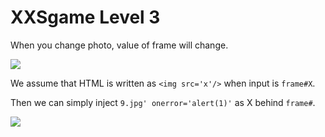 # **XXSgame Level 3**
When you change photo, value of frame will change.

![](https://i.imgur.com/CjOtjTc.png)

We assume that HTML is written as `<img src='x'/>` when input is `frame#X`.

Then we can simply inject `9.jpg' onerror='alert(1)'` as X behind `frame#`.

![](https://i.imgur.com/4PKeoFT.png)






